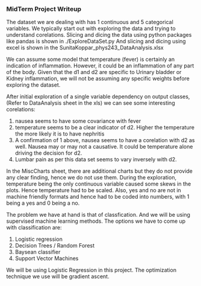 ### MidTerm Project Writeup


The dataset we are dealing with has 1 continuous and 5 categorical variables. 
We typically start out with exploring the data and trying to understand corelations.
Slicing and dicing the data using python packages like pandas is shown in  ./ExploreDataSet.py
And slicing and dicing using excel is shown in the SunitaKoppar_phys243_DataAnalysis.xlsx

We can assume some model that temperature (fever) is certainly an indication of inflammation. However, 
it could be an inflammation of any part of the body. Given that the d1 and d2 are specific to Urinary bladder 
or Kidney inflammation, we will not be assuming any specific weights before exploring the dataset.

After initial exploration of a single variable dependency on output classes, (Refer to DataAnalysis sheet in the xls) 
we can see some interesting corelations:
1. nausea seems to have some covariance with fever
2. temperature seems to be a clear indicator of d2. Higher the temperature the more likely it is to have nephritis
3. A confirmation of 1 above, nausea seems to have a corelation with d2 as well. 
Nausea may or may not a causative. It could be temperature alone driving the decision for d2. 
4. Lumbar pain as per this data set seems to vary inversely with d2. 

In the MiscCharts sheet, there are additional charts but they do not provide any clear finding, hence we do not use them.
During the exploration, temperature being the only continuous variable caused some skews in the plots. Hence temperature 
had to be scaled. Also, yes and no are not in machine friendly formats and hence had to be coded into numbers, with 1 being
a yes and 0 being a no.  


The problem we have at hand is that of classfication. And we will be using supervised machine learning methods.
The options we have to come up with classification are:
1. Logistic regression
2. Decision Trees / Random Forest
3. Baysean classifier
4. Support Vector Machines

We will be using Logistic Regression in this project. The optimization technique we use will be gradient ascent.






